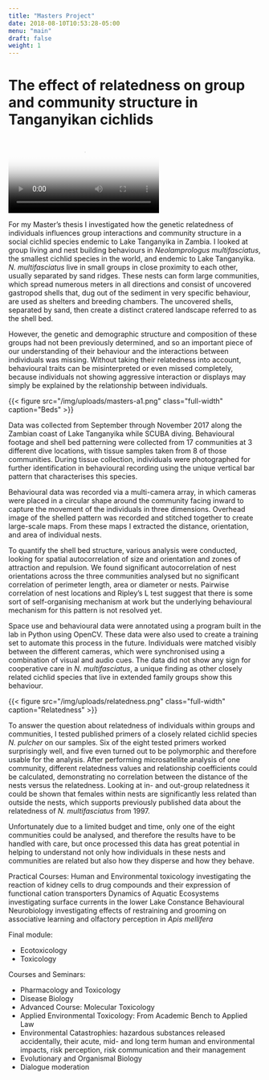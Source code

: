 ```yaml
---
title: "Masters Project"
date: 2018-08-10T10:53:28-05:00
menu: "main"
draft: false
weight: 1
---
```

# The effect of relatedness on group and community structure in Tanganyikan cichlids

<video controls class="full-width" poster="/img/uploads/boxies.png">
    <source src="/video/boxes.webm" type="video/webm">
		<source src="/video/boxes.mp4" type="video/mp4">
		Sorry, your browser doesn't support HTML5 video.
</video>

For my Master’s thesis I investigated how the genetic relatedness of individuals influences group interactions and community structure in a social cichlid species endemic to Lake Tanganyika in Zambia. I looked at group living and nest building behaviours in *Neolamprologus multifasciatus*, the smallest cichlid species in the world, and endemic to Lake Tanganyika. _N. multifasciatus_ live in small groups in close proximity to each other, usually separated by sand ridges. These nests can form large communities, which spread numerous meters in all directions and consist of uncovered gastropod shells that, dug out of the sediment in very specific behaviour, are used as shelters and breeding chambers. The uncovered shells, separated by sand, then create a distinct cratered landscape referred to as the shell bed.

However, the genetic and demographic structure and composition of these groups had not been previously determined, and so an important piece of our understanding of their behaviour and the interactions between individuals was missing. Without taking their relatedness into account, behavioural traits can be misinterpreted or even missed completely, because individuals not showing aggressive interaction or displays may simply be explained by the relationship between individuals.

{{< figure src="/img/uploads/masters-a1.png" class="full-width" caption="Beds" >}}

Data was collected from September through November 2017 along the Zambian coast of Lake Tanganyika while SCUBA diving. Behavioural footage and shell bed patterning were collected from 17 communities at 3 different dive locations, with tissue samples taken from 8 of those communities. During tissue collection, individuals were photographed for further identification in behavioural recording using the unique vertical bar pattern that characterises this species.

Behavioural data was recorded via a multi-camera array, in which cameras were placed in a circular shape around the community facing inward to capture the movement of the individuals in three dimensions. Overhead image of the shelled pattern was recorded and stitched together to create large-scale maps. From these maps I extracted the distance, orientation, and area of individual nests.

To quantify the shell bed structure, various analysis were conducted, looking for spatial autocorrelation of size and orientation and zones of attraction and repulsion. We found significant autocorrelation of nest orientations across the three communities analysed but no significant correlation of perimeter length, area or diameter or nests. Pairwise correlation of nest locations and Ripley’s L test suggest that there is some sort of self-organising mechanism at work but the underlying behavioural mechanism for this pattern is not resolved yet.

Space use and behavioural data were annotated using a program built in the lab in Python using OpenCV. These data were also used to create a training set to automate this process in the future. Individuals were matched visibly between the different cameras, which were synchronised using a combination of visual and audio cues. The data did not show any sign for cooperative care in _N. multifasciatus_, a unique finding as other closely related cichlid species that live in extended family groups show this behaviour.

{{< figure src="/img/uploads/relatedness.png" class="full-width" caption="Relatedness" >}}

To answer the question about relatedness of individuals within groups and communities, I tested published primers of a closely related cichlid species _N. pulcher_ on our samples. Six of the eight tested primers worked surprisingly well, and five even turned out to be polymorphic and therefore usable for the analysis. After performing microsatellite analysis of one community, different relatedness values and relationship coefficients could be calculated, demonstrating no correlation between the distance of the nests versus the relatedness. Looking at in- and out-group relatedness it could be shown that females within nests are significantly less related than outside the nests, which supports previously published data about the relatedness of _N. multifasciatus_ from 1997.

Unfortunately due to a limited budget and time, only one of the eight communities could be analysed, and therefore the results have to be handled with care, but once processed this data has great potential in helping to understand not only how individuals in these nests and communities are related but also how they disperse and how they behave.

Practical Courses:
Human and Environmental toxicology investigating the reaction of kidney cells to drug compounds and their expression of functional cation transporters
Dynamics of Aquatic Ecosystems investigating surface currents in the lower Lake Constance
Behavioural Neurobiology investigating effects of restraining and grooming on associative learning and olfactory perception in _Apis mellifera_

Final module:

* Ecotoxicology
* Toxicology

Courses and Seminars:

* Pharmacology and Toxicology
* Disease Biology
* Advanced Course: Molecular Toxicology
* Applied Environmental Toxicology: From Academic Bench to Applied Law
* Environmental Catastrophies: hazardous substances released accidentally, their acute, mid- and long term human and environmental impacts, risk perception, risk communication and their management
* Evolutionary and Organismal Biology
* Dialogue moderation
